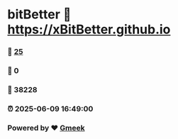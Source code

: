 # bitBetter :link: https://xBitBetter.github.io 
### :page_facing_up: [25](https://xBitBetter.github.io/tag.html) 
### :speech_balloon: 0 
### :hibiscus: 38228 
### :alarm_clock: 2025-06-09 16:49:00 
### Powered by :heart: [Gmeek](https://github.com/Meekdai/Gmeek)
